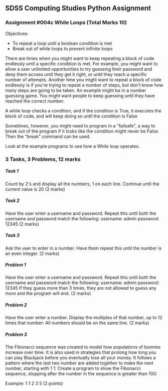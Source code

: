 ## SDSS Computing Studies Python Assignment
### Assignment #004c While Loops (Total Marks 10)

Objectives:
* To repeat a loop until a boolean condition is met
* Break out of while loops to prevent infinite loops

There are times when you might want to keep repeating a block of
code endlessly until a specific condition is met.  For example,
you might want to allow a user unlimited opportunities to try
guessing their password and deny them access until they get it
right, or until they reach a specific number of attempts.
Another time you might want to repeat a block of code endlessly
is if you're trying to repeat a number of steps, but don't know
how many steps are going to be taken.  An example might be in a
number guessing game.  You might want people to keep guessing
until they have reached the correct number.

A while loop checks a condition, and if the condition is True,
it executes the block of code, and will keep doing so until the
condition is False

Sometimes, however, you might need to program in a "failsafe",
a way to break out of the program if it looks like the condition
might never be False.  Then the "break" command can be used.

Look at the example programs to see how a While loop operates.

### 3 Tasks, 3 Problems, 12 marks

##### Task 1
Count by 2's and display all the numbers, 1 on each line.
Continue until the current value is 20
(2 marks)

##### Task 2
Have the user enter a username and password.
Repeat this until both the username and password match the 
following:
username: admin
password: 12345
(2 marks)

##### Task 3
Ask the user to enter in a number.
Have them repeat this until the number is an even integer.
(2 marks)

##### Problem 1
Have the user enter a username and password.
Repeat this until both the username and password match the 
following:
username: admin
password: 12345
If they guess more than 3 times, they are not allowed to guess
any more and the program will end.
(2 marks)

##### Problem 2
Have the user enter a number.
Display the multiples of that number, up to 12 times that number:
All numbers should be on the same line.
(2 marks)

##### Problem 3
The Fibonacci sequence was created to model how populations
of bunnies increase over time.  It is also used in strategies
that prolong how long you can play Blackjack before you 
eventually lose all your money.
It follows a pattern where the last two number are added 
together to make the next number, starting with 1 1:
Create a program to show the Fibonacci sequence, stopping
after the number in the sequence is greater than 100:

Example:
1 1 2 3 5
(2 points) 


